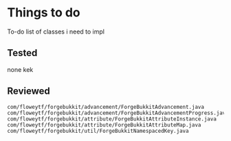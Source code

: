 # Things to do
To-do list of classes i need to impl
## Tested
none kek
## Reviewed
```
com/floweytf/forgebukkit/advancement/ForgeBukkitAdvancement.java
com/floweytf/forgebukkit/advancement/ForgeBukkitAdvancementProgress.java```
com/floweytf/forgebukkit/attribute/ForgeBukkitAttributeInstance.java
com/floweytf/forgebukkit/attribute/ForgeBukkitAttributeMap.java
com/floweytf/forgebukkit/util/ForgeBukkitNamespacedKey.java
```
